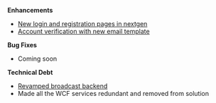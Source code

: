 **Enhancements**

- [New login and registration pages in nextgen](https://trello.com/c/RNFtQc4s/136-nextgen-login-and-registration-mobile-friendly)
- [Account verification with new email template](https://trello.com/c/Zg0SoqjW/156-registration-to-require-email-verification')

**Bug Fixes**

- Coming soon

**Technical Debt**

- [Revamped broadcast backend]('https://trello.com/c/OHkFAn66/157-revamped-broadcast-backend')
- Made all the WCF services redundant and removed from solution